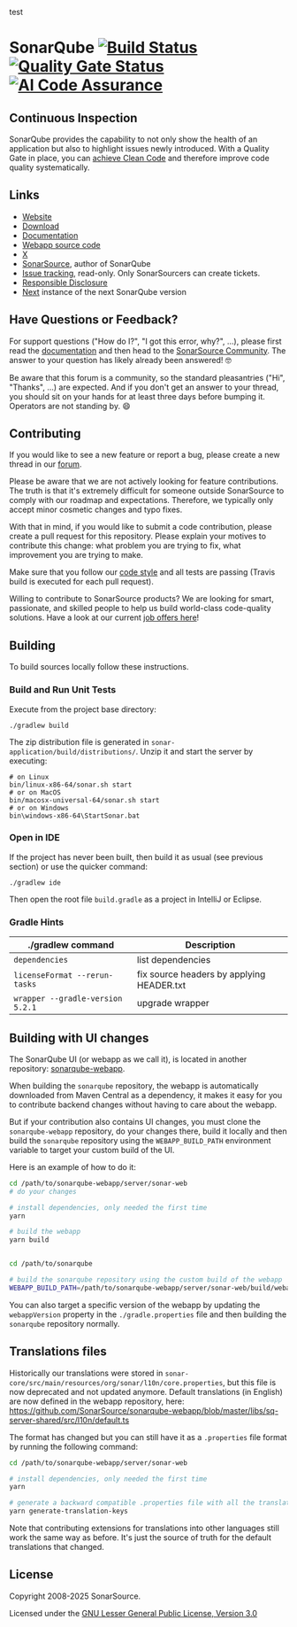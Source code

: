 test
# SonarQube [![Build Status](https://api.cirrus-ci.com/github/SonarSource/sonarqube.svg?branch=master)](https://cirrus-ci.com/github/SonarSource/sonarqube) [![Quality Gate Status](https://next.sonarqube.com/sonarqube/api/project_badges/measure?project=sonarqube&metric=alert_status&token=d95182127dd5583f57578d769b511660601a8547)](https://next.sonarqube.com/sonarqube/dashboard?id=sonarqube) [![AI Code Assurance](https://next.sonarqube.com/sonarqube/api/project_badges/ai_code_assurance?project=org.sonarsource.sonarqube%3Asonarqube-private&token=sqb_c0e2fa9ac4ef89f9a8403c6ba235e108ceb1dce1)](https://next.sonarqube.com/sonarqube/dashboard?id=sonarqube)

## Continuous Inspection

SonarQube provides the capability to not only show the health of an application but also to highlight issues newly introduced. With a Quality Gate in place, you can [achieve Clean Code](https://www.sonarsource.com/solutions/clean-code/) and therefore improve code quality systematically.

## Links

- [Website](https://www.sonarsource.com/products/sonarqube)
- [Download](https://www.sonarsource.com/products/sonarqube/downloads)
- [Documentation](https://docs.sonarsource.com/sonarqube)
- [Webapp source code](https://github.com/SonarSource/sonarqube-webapp)
- [X](https://twitter.com/SonarQube)
- [SonarSource](https://www.sonarsource.com), author of SonarQube
- [Issue tracking](https://jira.sonarsource.com/browse/SONAR/), read-only. Only SonarSourcers can create tickets.
- [Responsible Disclosure](https://community.sonarsource.com/t/responsible-vulnerability-disclosure/9317)
- [Next](https://next.sonarqube.com/sonarqube) instance of the next SonarQube version

## Have Questions or Feedback?

For support questions ("How do I?", "I got this error, why?", ...), please first read the [documentation](https://docs.sonarsource.com/sonarqube) and then head to the [SonarSource Community](https://community.sonarsource.com/c/help/sq/10). The answer to your question has likely already been answered! 🤓

Be aware that this forum is a community, so the standard pleasantries ("Hi", "Thanks", ...) are expected. And if you don't get an answer to your thread, you should sit on your hands for at least three days before bumping it. Operators are not standing by. 😄

## Contributing

If you would like to see a new feature or report a bug, please create a new thread in our [forum](https://community.sonarsource.com/c/sq/10).

Please be aware that we are not actively looking for feature contributions. The truth is that it's extremely difficult for someone outside SonarSource to comply with our roadmap and expectations. Therefore, we typically only accept minor cosmetic changes and typo fixes.

With that in mind, if you would like to submit a code contribution, please create a pull request for this repository. Please explain your motives to contribute this change: what problem you are trying to fix, what improvement you are trying to make.

Make sure that you follow our [code style](https://github.com/SonarSource/sonar-developer-toolset#code-style) and all tests are passing (Travis build is executed for each pull request).

Willing to contribute to SonarSource products? We are looking for smart, passionate, and skilled people to help us build world-class code-quality solutions. Have a look at our current [job offers here](https://www.sonarsource.com/company/jobs/)!

## Building

To build sources locally follow these instructions.

### Build and Run Unit Tests

Execute from the project base directory:

    ./gradlew build

The zip distribution file is generated in `sonar-application/build/distributions/`. Unzip it and start the server by executing:

    # on Linux
    bin/linux-x86-64/sonar.sh start
    # or on MacOS
    bin/macosx-universal-64/sonar.sh start
    # or on Windows
    bin\windows-x86-64\StartSonar.bat

### Open in IDE

If the project has never been built, then build it as usual (see previous section) or use the quicker command:

    ./gradlew ide

Then open the root file `build.gradle` as a project in IntelliJ or Eclipse.

### Gradle Hints

| ./gradlew command                | Description                               |
| -------------------------------- | ----------------------------------------- |
| `dependencies`                   | list dependencies                         |
| `licenseFormat --rerun-tasks`    | fix source headers by applying HEADER.txt |
| `wrapper --gradle-version 5.2.1` | upgrade wrapper                           |

## Building with UI changes

The SonarQube UI (or webapp as we call it), is located in another repository: [sonarqube-webapp](https://github.com/SonarSource/sonarqube-webapp).

When building the `sonarqube` repository, the webapp is automatically downloaded from Maven Central as a dependency, it makes it easy for you to contribute backend changes without having to care about the webapp.

But if your contribution also contains UI changes, you must clone the `sonarqube-webapp` repository, do your changes there, build it locally and then build the `sonarqube` repository using the `WEBAPP_BUILD_PATH` environment variable to target your custom build of the UI.

Here is an example of how to do it:

```bash
cd /path/to/sonarqube-webapp/server/sonar-web
# do your changes

# install dependencies, only needed the first time
yarn

# build the webapp
yarn build


cd /path/to/sonarqube

# build the sonarqube repository using the custom build of the webapp
WEBAPP_BUILD_PATH=/path/to/sonarqube-webapp/server/sonar-web/build/webapp ./gradlew build
```

You can also target a specific version of the webapp by updating the `webappVersion` property in the `./gradle.properties` file and then building the `sonarqube` repository normally.

## Translations files

Historically our translations were stored in `sonar-core/src/main/resources/org/sonar/l10n/core.properties`, but this file is now deprecated and not updated anymore.
Default translations (in English) are now defined in the webapp repository, here:
https://github.com/SonarSource/sonarqube-webapp/blob/master/libs/sq-server-shared/src/l10n/default.ts

The format has changed but you can still have it as a `.properties` file format by running the following command:

```bash
cd /path/to/sonarqube-webapp/server/sonar-web

# install dependencies, only needed the first time
yarn

# generate a backward compatible .properties file with all the translation keys
yarn generate-translation-keys
```

Note that contributing extensions for translations into other languages still work the same way as before. It's just the source of truth for the default translations that changed.

## License

Copyright 2008-2025 SonarSource.

Licensed under the [GNU Lesser General Public License, Version 3.0](https://www.gnu.org/licenses/lgpl.txt)
